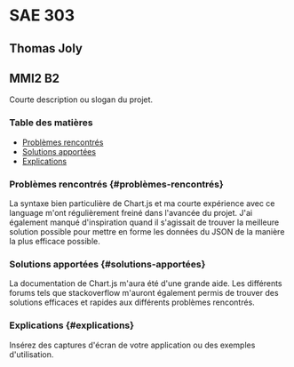 # SAE 303
## Thomas Joly
## MMI2 B2

Courte description ou slogan du projet.

### Table des matières

- [Problèmes rencontrés](#problèmes-rencontrés)
- [Solutions apportées](#solutions-apportées)
- [Explications](#explications)

### Problèmes rencontrés {#problèmes-rencontrés}

La syntaxe bien particulière de Chart.js et ma courte expérience avec ce language m'ont régulièrement freiné dans l'avancée du projet. J'ai également manqué d'inspiration quand il s'agissait de trouver la meilleure solution possible pour mettre en forme les données du JSON de la manière la plus efficace possible.

### Solutions apportées {#solutions-apportées}

La documentation de Chart.js m'aura été d'une grande aide. Les différents forums tels que stackoverflow m'auront également permis de trouver des solutions efficaces et rapides aux différents problèmes rencontrés.

### Explications {#explications}

Insérez des captures d'écran de votre application ou des exemples d'utilisation.
